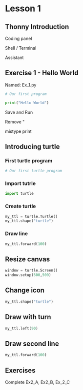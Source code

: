 # Lesson 1

## Thonny Introduction

Coding panel

Shell / Terminal 

Assistant

## Exercise 1 - Hello World

Named: Ex_1.py

```python
# Our first program
```

```python
print("Hello World")
```

Save and Run

Remove "

mistype print

## Introducing turtle

### First turtle program

```python
# Our first turtle program
```

### Import tutrle

```python
import turtle
```

### Create turtle

```python
my_ttl = turtle.Turtle()
my_ttl.shape("turtle")
```

### Draw line

```python
my_ttl.forward(100)
```

## Resize canvas

```python
window = turtle.Screen()
window.setup(500,500)
```

## Change icon

```python
my_ttl.shape("turtle")
```

## Draw with turn

```python
my_ttl.left(90)
```

## Draw second line

```python
my_ttl.forward(100)
```

## Exercises

Complete Ex2_A, Ex2_B, Ex_2_C






